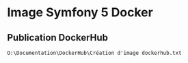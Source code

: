 # Image Symfony 5 Docker

## Publication DockerHub
`O:\Documentation\DockerHub\Création d'image dockerhub.txt`
